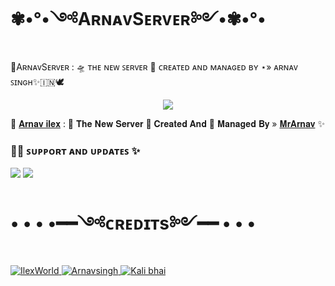 # ✾•°•༺AʀɴᴀᴠSᴇʀᴠᴇʀ༻•✾•°•
🥀AʀɴᴀᴠSᴇʀᴠᴇʀ : 🛸 ᴛʜᴇ ɴᴇᴡ ꜱᴇʀᴠᴇʀ 📡   ᴄʀᴇᴀᴛᴇᴅ ᴀɴᴅ ᴍᴀɴᴀɢᴇᴅ ʙʏ ⋆» ᴀʀɴᴀᴠ ꜱɪɴɢʜ✨🇮🇳🕊️
  <p align="center"><a href="https://t.me/Cute_arnavsingh"><img src="https://telegra.ph/file/85b8fee6f38048cd99a4a.jpg"></a></p>

🥀 [𝐀𝐫𝐧𝐚𝐯 𝐢𝐥𝐞𝐱](https://t.me/Arnavserver) : 🍁 𝐓𝐡𝐞 𝐍𝐞𝐰 𝐒𝐞𝐫𝐯𝐞𝐫 📡
𝐂𝐫𝐞𝐚𝐭𝐞𝐝 𝐀𝐧𝐝 💞 𝐌𝐚𝐧𝐚𝐠𝐞𝐝 𝐁𝐲 »  [𝐌𝐫𝐀𝐫𝐧𝐚𝐯](https://t.me/Cute_arnavsingh) ✨

### 🧜‍♀️ ꜱᴜᴘᴘᴏʀᴛ ᴀɴᴅ ᴜᴘᴅᴀᴛᴇꜱ ✨
<a href="https://telegram.me/link_copied"><img src="https://img.shields.io/badge/Join-Group%20Support-indigo.svg?style=for-the-badge&logo=Telegram"></a> <a href="https://telegram.me/ilexupdates"><img src="https://img.shields.io/badge/Join-Updates%20Channel-blue.svg?style=for-the-badge&logo=Telegram"></a>

# • • • •━━༺ᴄʀᴇᴅɪᴛs༻━━ • • •
<a href="https://t.me/ilex_copied"> <img src="https://img.shields.io/badge/IlexWorld-green?style=for-the-badge&logo=telegram" alt="IlexWorld" /> </a>
<a href="https://github.com/singhji143"> <img src="https://img.shields.io/badge/Arnavsingh-purple?style=for-the-badge&logo=github" alt="Arnavsingh" /> </a>
<a href="https://github.com/kaali_xd"> <img src="https://img.shields.io/badge/kali-purple?style=for-the-badge&logo=github" alt="Kali bhai" /> </a>
</p>

